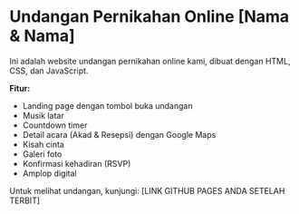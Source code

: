 # Undangan Pernikahan Online [Nama & Nama]

Ini adalah website undangan pernikahan online kami, dibuat dengan HTML, CSS, dan JavaScript.

**Fitur:**
- Landing page dengan tombol buka undangan
- Musik latar
- Countdown timer
- Detail acara (Akad & Resepsi) dengan Google Maps
- Kisah cinta
- Galeri foto
- Konfirmasi kehadiran (RSVP)
- Amplop digital

Untuk melihat undangan, kunjungi: [LINK GITHUB PAGES ANDA SETELAH TERBIT]

